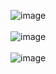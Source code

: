 ![image](https://user-images.githubusercontent.com/62347094/145454251-73d8fb54-b4be-4bb4-8824-49a184df343e.png)
<br></br>
![image](https://user-images.githubusercontent.com/62347094/145454471-332c0a1a-d507-4fc5-a59a-bc0bba1ce3c3.png)
<br></br>
![image](https://user-images.githubusercontent.com/62347094/145454581-c24e889a-6664-4bee-813d-10fb200bda6a.png)
